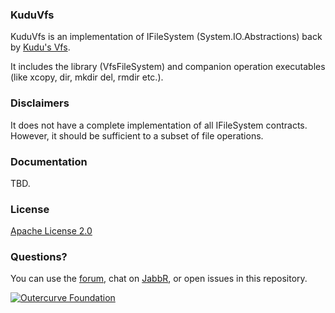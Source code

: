 ### KuduVfs

KuduVfs is an implementation of IFileSystem (System.IO.Abstractions) back by [Kudu's Vfs](https://github.com/projectkudu/kudu/wiki).

It includes the library (VfsFileSystem) and companion operation executables (like xcopy, dir, mkdir del, rmdir etc.).

### Disclaimers

It does not have a complete implementation of all IFileSystem contracts.  However, it should be sufficient to a subset of file operations.

### Documentation

TBD.

### License

[Apache License 2.0](https://github.com/projectkudu/kudu/blob/master/LICENSE.txt)

### Questions?

You can use the [forum](http://social.msdn.microsoft.com/Forums/en-US/azuregit/threads), chat on [JabbR](https://jabbr.net/#/rooms/kudu), or open issues in this repository.

[![Outercurve Foundation](http://www.outercurve.org/Portals/0/Skins/CodePlex_NEW/images/footer-logo.jpg)](http://www.outercurve.org/)
